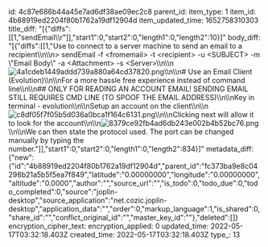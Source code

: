 id: 4c87e686b44a45e7ad6df38ae09ec2c8
parent_id: 
item_type: 1
item_id: 4b88919ed2204f80b1762a19df12904d
item_updated_time: 1652758310303
title_diff: "[{\"diffs\":[[1,\"sendEmail\\\r\"]],\"start1\":0,\"start2\":0,\"length1\":0,\"length2\":10}]"
body_diff: "[{\"diffs\":[[1,\"Use to connect to a server machine to send an email to a recipient\\\n\\\n> sendEmail -f &lt;fromemail&gt; -t &lt;recipient&gt; -u &lt;SUBJECT&gt; -m \\\"Email Body\\\" -a &lt;Attachment&gt; -s &lt;Server&gt;\\\n\\\n![4a1cdeb1449addd739a880a64cd37820.png](:/dc3317d9cda848da8889917b747fd6b6)\\\n\\\n# Use an Email Client (Evolution)\\\n\\\nFor a more hassle free experience instead of command line\\\n\\\n## ONLY FOR READING AN ACCOUNT EMAIL! SENDING EMAIL STILL REQUIRES CMD LINE (TO SPOOF THE EMAIL ADDRESS)\\\n\\\nKey in terminal - evolution\\\n\\\nSetup an account on the client\\\n\\\n![c8df05f7f05b5d036a0bca1f164c6131.png](:/c016f1dffa8c48ad9df8144688a399bb)\\\n\\\nClicking next will allow it to look for the account\\\n\\\n![8379ce92fb4ad6db243e002b4b52bc76.png](:/a4bac888d3b0420d9b80e04aeceff58d)\\\n\\\nWe can then state the protocol used. The port can be changed manually by typing the number.\"]],\"start1\":0,\"start2\":0,\"length1\":0,\"length2\":834}]"
metadata_diff: {"new":{"id":"4b88919ed2204f80b1762a19df12904d","parent_id":"fc373ba9e8c04298b21a5b5f5ea7f849","latitude":"0.00000000","longitude":"0.00000000","altitude":"0.0000","author":"","source_url":"","is_todo":0,"todo_due":0,"todo_completed":0,"source":"joplin-desktop","source_application":"net.cozic.joplin-desktop","application_data":"","order":0,"markup_language":1,"is_shared":0,"share_id":"","conflict_original_id":"","master_key_id":""},"deleted":[]}
encryption_cipher_text: 
encryption_applied: 0
updated_time: 2022-05-17T03:32:18.403Z
created_time: 2022-05-17T03:32:18.403Z
type_: 13